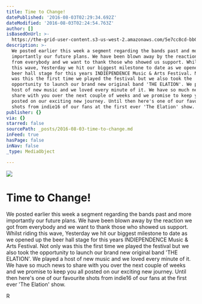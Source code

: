 ```yaml
---
title: Time to Change!
datePublished: '2016-08-03T02:29:34.692Z'
dateModified: '2016-08-03T02:24:54.763Z'
author: []
isBasedOnUrl: >-
  https://the-grid-user-content.s3-us-west-2.amazonaws.com/5e7cc8cd-bb0e-4053-babb-70810cda56a5.jpg
description: >-
  We posted earlier this week a segment regarding the bands past and more
  importantly our future plans. We have been blown away by the reaction we got
  from everybody and we want to thank those who showed us support. Whilst riding
  this wave, Yesterday we hit our biggest milestone to date as we opened up the
  beer hall stage for this years INDIEPENDENCE Music & Arts Festival. Not only
  was this the first time we played the festival but we also took the
  opportunity to launch our brand new original band 'THE ELATION'. We played a
  host of new music and we loved every minute of it. We have so much news to
  share with you over the next couple of weeks and we promise to keep you all
  posted on our exciting new journey. Until then here's one of our favourite
  shots from indie16 of our fans at the first ever 'The Elation' show.
publisher: {}
via: {}
starred: false
sourcePath: _posts/2016-08-03-time-to-change.md
inFeed: true
hasPage: false
inNav: false
_type: MediaObject

---
```

![](https://the-grid-user-content.s3-us-west-2.amazonaws.com/5e7cc8cd-bb0e-4053-babb-70810cda56a5.jpg)

# Time to Change!

We posted earlier this week a segment regarding the bands past and more importantly our future plans. We have been blown away by the reaction we got from everybody and we want to thank those who showed us support.  
Whilst riding this wave, Yesterday we hit our biggest milestone to date as we opened up the beer hall stage for this years INDIEPENDENCE Music & Arts Festival. Not only was this the first time we played the festival but we also took the opportunity to launch our brand new original band 'THE ELATION'. We played a host of new music and we loved every minute of it.  
We have so much news to share with you over the next couple of weeks and we promise to keep you all posted on our exciting new journey. Until then here's one of our favourite shots from indie16 of our fans at the first ever 'The Elation' show.

R